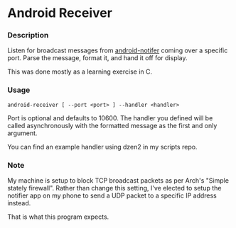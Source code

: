 # Android Receiver

### Description

Listen for broadcast messages from [android-notifer][] coming over a 
specific port. Parse the message, format it, and hand it off for 
display.

This was done mostly as a learning exercise in C.

### Usage

    android-receiver [ --port <port> ] --handler <handler>

Port is optional and defaults to 10600. The handler you defined will be 
called asynchronously with the formatted message as the first and only 
argument.

You can find an example handler using dzen2 in my scripts repo.

### Note

My machine is setup to block TCP broadcast packets as per Arch's "Simple 
stately firewall". Rather than change this setting, I've elected to 
setup the notifier app on my phone to send a UDP packet to a specific IP 
address instead.

That is what this program expects.

[android-notifer]: http://code.google.com/p/android-notifier/ "android notifier on google code"
